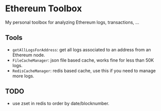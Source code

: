 # Ethereum Toolbox

My personal toolbox for analyzing Ethereum logs, transactions, ...

## Tools

- `getAllLogsForAddress`: get all logs associated to an address from an Ethereum node.
- `FileCacheManager`: json file based cache, works fine for less than 50K logs.
- `RedisCacheManager`: redis based cache, use this if you need to manage more logs.

## TODO

- use zset in redis to order by date/blocknumber.

